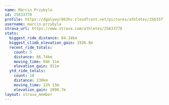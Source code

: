```yaml
---
name: Marcin Przybyla
id: 25633770
profile: https://dgalywyr863hv.cloudfront.net/pictures/athletes/25633770/12947173/2/large.jpg
username: marcin-przybyla
strava_url: https://www.strava.com/athletes/25633770
stats:
  biggest_ride_distance: 84.34km
  biggest_climb_elevation_gain: 1926.8m
  recent_ride_totals:
    count: 5
    distance: 86.74km
    moving_time: 04h 11m
    elevation_gain: 911m
  ytd_ride_totals:
    count: 10
    distance: 230km
    moving_time: 12h 13m
    elevation_gain: 2090.7m
layout: strava_member
--- 
```


